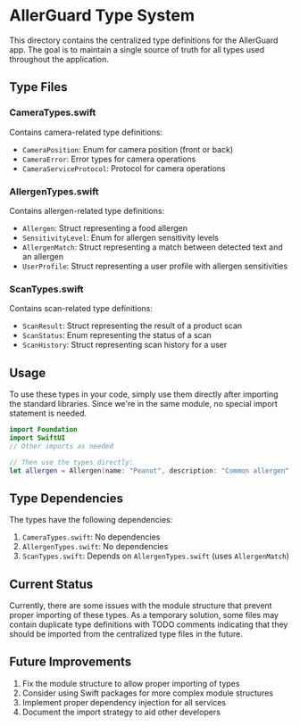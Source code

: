 # AllerGuard Type System

This directory contains the centralized type definitions for the AllerGuard app. The goal is to maintain a single source of truth for all types used throughout the application.

## Type Files

### CameraTypes.swift
Contains camera-related type definitions:
- `CameraPosition`: Enum for camera position (front or back)
- `CameraError`: Error types for camera operations
- `CameraServiceProtocol`: Protocol for camera operations

### AllergenTypes.swift
Contains allergen-related type definitions:
- `Allergen`: Struct representing a food allergen
- `SensitivityLevel`: Enum for allergen sensitivity levels
- `AllergenMatch`: Struct representing a match between detected text and an allergen
- `UserProfile`: Struct representing a user profile with allergen sensitivities

### ScanTypes.swift
Contains scan-related type definitions:
- `ScanResult`: Struct representing the result of a product scan
- `ScanStatus`: Enum representing the status of a scan
- `ScanHistory`: Struct representing scan history for a user

## Usage

To use these types in your code, simply use them directly after importing the standard libraries. Since we're in the same module, no special import statement is needed.

```swift
import Foundation
import SwiftUI
// Other imports as needed

// Then use the types directly:
let allergen = Allergen(name: "Peanut", description: "Common allergen", commonNames: ["peanut", "arachis"], iconName: "peanut-icon")
```

## Type Dependencies

The types have the following dependencies:
1. `CameraTypes.swift`: No dependencies
2. `AllergenTypes.swift`: No dependencies
3. `ScanTypes.swift`: Depends on `AllergenTypes.swift` (uses `AllergenMatch`)

## Current Status

Currently, there are some issues with the module structure that prevent proper importing of these types. As a temporary solution, some files may contain duplicate type definitions with TODO comments indicating that they should be imported from the centralized type files in the future.

## Future Improvements

1. Fix the module structure to allow proper importing of types
2. Consider using Swift packages for more complex module structures
3. Implement proper dependency injection for all services
4. Document the import strategy to aid other developers 